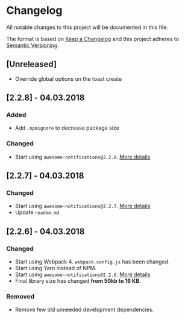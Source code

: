 # Changelog

All notable changes to this project will be documented in this file.

The format is based on [Keep a Changelog](http://keepachangelog.com/en/1.0.0/)
and this project adheres to [Semantic Versioning](http://semver.org/spec/v2.0.0.html).

## [Unreleased]

* Override global options on the toast create

## [2.2.8] - 04.03.2018

### Added

* Add `.npmignore` to decrease package size

### Changed

* Start using `awesome-notifications@2.2.8`. [More details](https://github.com/f3oall/awesome-notifications/blob/master/changelog.md#228---04032018)

## [2.2.7] - 04.03.2018

### Changed

* Start using `awesome-notifications@2.2.7`. [More details](https://github.com/f3oall/awesome-notifications/blob/master/changelog.md#227---04032018)
* Update `readme.md`

## [2.2.6] - 04.03.2018

### Changed

* Start using Webpack 4. `webpack.config.js` has been changed.
* Start using Yarn instead of NPM.
* Start using `awesome-notifications@2.2.6`. [More details](https://github.com/f3oall/awesome-notifications/blob/master/changelog.md#226---04032018)
* Final library size has changed **from 50kb to 16 KB**.

### Removed

* Remove few old unneeded development dependencies.
